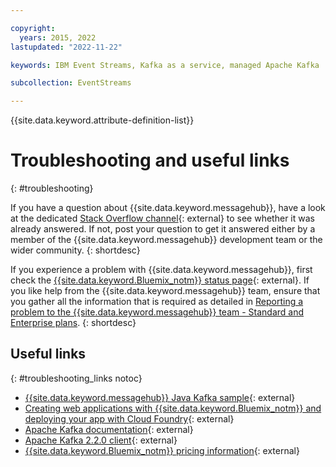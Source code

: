 ```yaml
---

copyright:
  years: 2015, 2022
lastupdated: "2022-11-22"

keywords: IBM Event Streams, Kafka as a service, managed Apache Kafka

subcollection: EventStreams

---
```


{{site.data.keyword.attribute-definition-list}}

# Troubleshooting and useful links
{: #troubleshooting}

If you have a question about {{site.data.keyword.messagehub}}, have a look at the dedicated [Stack Overflow channel](https://stackoverflow.com/questions/tagged/ibm-eventstreams){: external} to see whether it was already answered. If not, post your question to get it answered either by a member of the {{site.data.keyword.messagehub}} development team or the wider community.
{: shortdesc}

If you experience a problem with {{site.data.keyword.messagehub}}, first check the [{{site.data.keyword.Bluemix_notm}} status page](https://cloud.ibm.com/status?selected=status){: external}. If you like help from the {{site.data.keyword.messagehub}} team, ensure that you gather all the information that is required as detailed in [Reporting a problem to the {{site.data.keyword.messagehub}} team - Standard and Enterprise plans](/docs/EventStreams?topic=EventStreams-report_problem_enterprise#report_problem_enterprise).
{: shortdesc}

## Useful links
{: #troubleshooting_links notoc}

*  [{{site.data.keyword.messagehub}} Java Kafka sample](https://github.com/ibm-messaging/event-streams-samples/tree/master/kafka-java-console-sample){: external}
*  [Creating web applications with {{site.data.keyword.Bluemix_notm}} and deploying your app with Cloud Foundry](/docs/cloud-foundry?topic=cloud-foundry-cf-deploy-cli#download-modify-and-redeploy-your-cloud-foundry-app-with-the-command-line-interface){: external}
*  [Apache Kafka documentation](http://kafka.apache.org/documentation.html){: external}
*  [Apache Kafka 2.2.0 client](https://www.apache.org/dyn/closer.cgi?path=/kafka/2.2.0/kafka-2.2.0-src.tgz){: external}
*  [{{site.data.keyword.Bluemix_notm}} pricing information](/docs/billing-usage?topic=billing-usage-cost#cost){: external}



